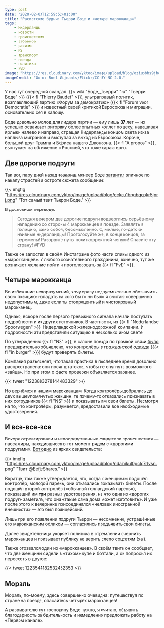 ```yaml
---
type: post
date: "2020-02-03T12:59:52+01:00"
title: "Расистские будни: Тьерри Боде и «четыре марокканца»"
tags:
    - Нидерланды
    - новости
    - происшествия
    - забавное
    - расизм
    - NS
    - транспорт
    - поезда
    - политика
    - FvD
image: "https://res.cloudinary.com/yktoo/image/upload/blog/oziupbbs9jbojg1maj0c.jpg"
imageCredit: "Фото: Roel Wijnants/Flickr/CC-BY-NC-2.0."
---
```


У нас тут очередной скандал. {{< wiki "Боде,_Тьерри" "ru" "Тьерри Боде" >}} ({{< fl "Thierry Baudet" >}}), ультраправый политик, возглавляющий партию «Форум за демократию» ({{< fl "Forum voor Democratie" >}}) и известный своей критикой Евросоюза и миграции, основательно сел в калошу.

Боде довольно молод для лидера партии — ему лишь **37** лет — но успешно осваивает риторику более опытных коллег по цеху, навешивая ярлыки налево и направо, стращая Нидерланды концом света из-за наплыва мигрантов и выступая за выход из Евросоюза. Короче, большой друг Трампа и Бо́риса нашего Джонсона. {{< fl "A propos" >}}, выступает за сближение с Россией, что тоже характерно.

## Две дорогие подруги

Так вот, пару дней назад ~~товарищ~~ менеер Боде [затвитил](https://twitter.com/thierrybaudet/status/1223357773305565185) эпичное по накалу страстей и остроте сюжета сообщение:

<!--more-->

{{< imgfig "https://res.cloudinary.com/yktoo/image/upload/blog/eckcu1bpqbqopkr5jprj.png" "Тот самый твит Тьерри Боде." >}}

В дословном переводе:

> Сегодня вечером две дорогие подруги подверглись серьёзному нападению со стороны 4 марокканцев в поезде. Заявлять в полицию, само собой, бессмысленно. О, милые, по-детски наивные нидерландцы! Проголосуйте же, в конце концов, за перемены! Разорвите путы политкорректной чепухи! Спасите эту страну! #FVD

Также он запостил в своём Инстаграме фото части спины одного из «марокканцев». У любого сознательного гражданина, конечно, тут же возникает желание пойти и проголосовать за {{< fl "FvD" >}}.

## Четыре марокканца

Во избежание недоразумений, хочу сразу недвусмысленно обозначить свою позицию: нападать на кого бы то ни было я считаю совершенно недопустимым, даже если ты стопроцентный и чистокровный марокканец.

Однако, вскоре после первого тревожного сигнала начали поступать подробности и из других источников. В частности, из {{< fl "Nederlandse Spoorwegen" >}}, Нидерландской железнодорожной компании. И подробности эти представили ситуацию в несколько ином свете.

По утверждению {{< fl "NS" >}}, в салоне поезда по громкой связи [было](https://www.ad.nl/politiek/baudet-onder-vuur-na-opruiende-tweet-over-lastiggevallen-vriendinnen-in-trein~a88abcc0/) предварительно объявлено, что контролёры *в гражданской одежде* ({{< fl "in burger" >}}) будут проверять билеты.

Компания разъясняет, что такая практика в последнее время довольно распространена: они носят штатское, чтобы не спугнуть возможного «зайца». Но при этом о факте проверки объявляется заранее.

{{< tweet "1223883278144483329" >}}

Но вернёмся к нашим марокканцам. Когда контролёры добрались до двух вышеупомянутых женщин, те почему-то отказались признавать в них сотрудников {{< fl "NS" >}} и показывать им свои билеты. Несмотря на то, что контролёры, разумеется, предоставили все необходимые удостоверения.

## И все-все-все

Вскоре отреагировали и непосредственные свидетели происшествия — пассажиры, находившиеся в тот момент рядом с «дорогими подругами». [Вот одно](https://twitter.com/EefjeShares/status/1223656514554159104) из ярких свидетельств:

{{< imgfig "https://res.cloudinary.com/yktoo/image/upload/blog/ndainikul0gclq7rlvsn.png" "Твит @EefjeShares." >}}

Вкратце, там также утверждается, что, когда к женщинам подошёл контролёр, молодой парень, они отказались показывать билеты. После подошёл второй контролёр («обычный голландский парень»), показавший им **три** разных удостоверения, на что одна из «дорогих подруг» заметила, что она «такие сама дома может изготовить». И уже после этого к вечеринке присоединился «человек иностранной внешности» — это был полицейский.

Лишь при его появлении подруги Тьерри — несомненно, устрашённые его марокканским обликом — согласились предъявить свои билеты.

Далее свидетельница укоряет политика в стремлении очернить марокканцев и призывает публику не верить слепо соцсетям (ха!).

Также отозвался один из «марокканцев». В своём твите он сообщает, что две женщины сидели в «тихом» купе и болтали, а он попросил их пересесть в другое:

{{< tweet 1223544182532452353 >}}

## Мораль

Мораль, по-моему, здесь совершенно очевидна: путешествуя по стране на поезде, опасайтесь четырёх марокканцев!

А разрывателю пут господину Боде нужно, я считаю, объявить благодарность за бдительность и немедленно предложить работу на «Первом канале».
